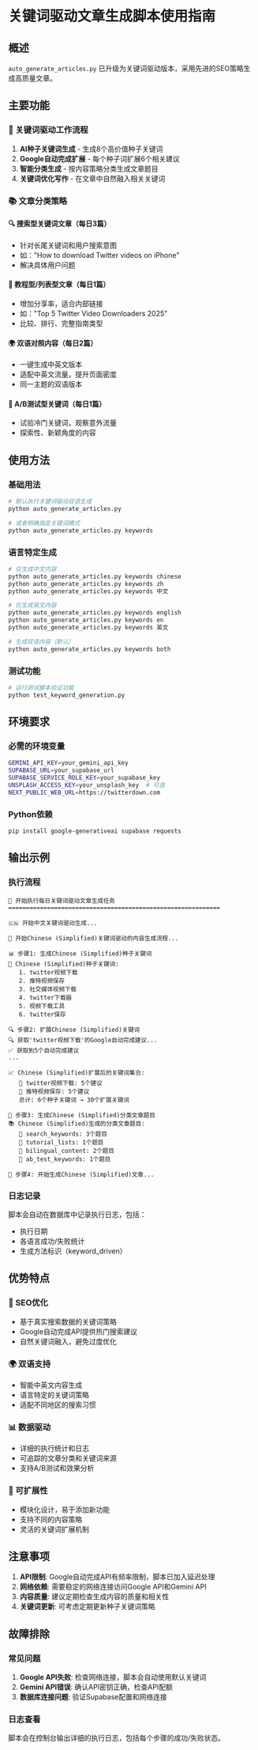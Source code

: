 # 关键词驱动文章生成脚本使用指南

## 概述

`auto_generate_articles.py` 已升级为关键词驱动版本，采用先进的SEO策略生成高质量文章。

## 主要功能

### 🎯 关键词驱动工作流程
1. **AI种子关键词生成** - 生成8个高价值种子关键词
2. **Google自动完成扩展** - 每个种子词扩展6个相关建议
3. **智能分类生成** - 按内容策略分类生成文章题目
4. **关键词优化写作** - 在文章中自然融入相关关键词

### 📚 文章分类策略

#### 🔍 搜索型关键词文章（每日3篇）
- 针对长尾关键词和用户搜索意图
- 如："How to download Twitter videos on iPhone"
- 解决具体用户问题

#### 📘 教程型/列表型文章（每日1篇）
- 增加分享率，适合内部链接
- 如："Top 5 Twitter Video Downloaders 2025"
- 比较、排行、完整指南类型

#### 🌍 双语对照内容（每日2篇）
- 一键生成中英文版本
- 适配中英文流量，提升页面密度
- 同一主题的双语版本

#### 🧪 A/B测试型关键词（每日1篇）
- 试验冷门关键词，观察意外流量
- 探索性、新颖角度的内容

## 使用方法

### 基础用法

```bash
# 默认执行关键词驱动双语生成
python auto_generate_articles.py

# 或者明确指定关键词模式
python auto_generate_articles.py keywords
```

### 语言特定生成

```bash
# 仅生成中文内容
python auto_generate_articles.py keywords chinese
python auto_generate_articles.py keywords zh
python auto_generate_articles.py keywords 中文

# 仅生成英文内容
python auto_generate_articles.py keywords english
python auto_generate_articles.py keywords en
python auto_generate_articles.py keywords 英文

# 生成双语内容（默认）
python auto_generate_articles.py keywords both
```

### 测试功能

```bash
# 运行测试脚本验证功能
python test_keyword_generation.py
```

## 环境要求

### 必需的环境变量
```bash
GEMINI_API_KEY=your_gemini_api_key
SUPABASE_URL=your_supabase_url
SUPABASE_SERVICE_ROLE_KEY=your_supabase_key
UNSPLASH_ACCESS_KEY=your_unsplash_key  # 可选
NEXT_PUBLIC_WEB_URL=https://twitterdown.com
```

### Python依赖
```bash
pip install google-generativeai supabase requests
```

## 输出示例

### 执行流程
```
🚀 开始执行每日关键词驱动文章生成任务
============================================================

🇨🇳 开始中文关键词驱动生成...

🎯 开始Chinese (Simplified)关键词驱动的内容生成流程...

📊 步骤1: 生成Chinese (Simplified)种子关键词
🔑 Chinese (Simplified)种子关键词:
   1. twitter视频下载
   2. 推特视频保存
   3. 社交媒体视频下载
   4. twitter下载器
   5. 视频下载工具
   6. twitter保存

🔍 步骤2: 扩展Chinese (Simplified)关键词
🔍 获取'twitter视频下载'的Google自动完成建议...
✅ 获取到5个自动完成建议
...

📈 Chinese (Simplified)扩展后的关键词集合:
   🌱 twitter视频下载: 5个建议
   🌱 推特视频保存: 5个建议
   总计: 6个种子关键词 → 30个扩展关键词

📝 步骤3: 生成Chinese (Simplified)分类文章题目
📚 Chinese (Simplified)生成的分类文章题目:
   📂 search_keywords: 3个题目
   📂 tutorial_lists: 1个题目
   📂 bilingual_content: 2个题目
   📂 ab_test_keywords: 1个题目

🚀 步骤4: 开始生成Chinese (Simplified)文章...
```

### 日志记录
脚本会自动在数据库中记录执行日志，包括：
- 执行日期
- 各语言成功/失败统计
- 生成方法标识（keyword_driven）

## 优势特点

### 🎯 SEO优化
- 基于真实搜索数据的关键词策略
- Google自动完成API提供热门搜索建议
- 自然关键词融入，避免过度优化

### 🌍 双语支持
- 智能中英文内容生成
- 语言特定的关键词策略
- 适配不同地区的搜索习惯

### 📊 数据驱动
- 详细的执行统计和日志
- 可追踪的文章分类和关键词来源
- 支持A/B测试和效果分析

### 🔄 可扩展性
- 模块化设计，易于添加新功能
- 支持不同的内容策略
- 灵活的关键词扩展机制

## 注意事项

1. **API限制**: Google自动完成API有频率限制，脚本已加入延迟处理
2. **网络依赖**: 需要稳定的网络连接访问Google API和Gemini API
3. **内容质量**: 建议定期检查生成内容的质量和相关性
4. **关键词更新**: 可考虑定期更新种子关键词策略

## 故障排除

### 常见问题

1. **Google API失败**: 检查网络连接，脚本会自动使用默认关键词
2. **Gemini API错误**: 确认API密钥正确，检查API配额
3. **数据库连接问题**: 验证Supabase配置和网络连接

### 日志查看
脚本会在控制台输出详细的执行日志，包括每个步骤的成功/失败状态。 